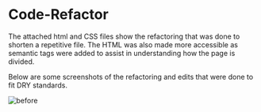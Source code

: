 # Code-Refactor
The attached html and CSS files show the refactoring that was done to shorten a repetitive file. The HTML was also made more accessible as semantic tags were added to assist in understanding how the page is divided.  

Below are some screenshots of the refactoring and edits that were done to fit DRY standards. 


![before](https://user-images.githubusercontent.com/86748117/131232554-bbf4f4df-67e9-4b39-aa4b-0aeb82b14025.PNG)
